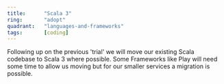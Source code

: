 ```yaml
---
title:      "Scala 3"
ring:       "adopt"
quadrant:   "languages-and-frameworks"
tags:       [coding]
---
```


Following up on the previous 'trial' we will move our existing Scala codebase to Scala 3 where possible. Some Frameworks like Play will need some time to allow us moving but for our smaller services a migration is possible.
